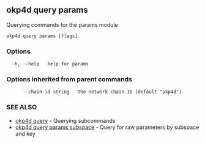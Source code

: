## okp4d query params

Querying commands for the params module

```
okp4d query params [flags]
```

### Options

```
  -h, --help   help for params
```

### Options inherited from parent commands

```
      --chain-id string   The network chain ID (default "okp4d")
```

### SEE ALSO

* [okp4d query](okp4d_query.md)	 - Querying subcommands
* [okp4d query params subspace](okp4d_query_params_subspace.md)	 - Query for raw parameters by subspace and key
